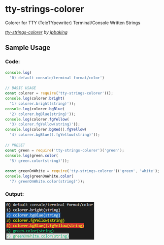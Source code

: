 # tty-strings-colorer

Colorer for TTY (TeleTYpewriter) Terminal/Console Written Strings

_[tty-strings-colorer](https://github.com/jpbaking/tty-strings-colorer) by [jpbaking](https://github.com/jpbaking)_

## Sample Usage

### Code:
```javascript
console.log(
  '0) default console/terminal format/color')

// BASIC USAGE
const colorer = require('tty-strings-colorer')();
console.log(colorer.bright(
  '1) colorer.bright(string)'));
console.log(colorer.bgBlue(
  '2) colorer.bgBlue(string)'));
console.log(colorer.fgYellow(
  '3) colorer.fgYellow(string)'));
console.log(colorer.bgRed().fgYellow(
  '4) colorer.bgBlue().fgYellow(string)'));

// PRESET
const green = require('tty-strings-colorer')('green');
console.log(green.color(
  '5) green.color(string)'));

const greenOnWhite = require('tty-strings-colorer')('green', 'white');
console.log(greenOnWhite.color(
  '7) greenOnWhite.color(string)'));
```

### Output:
![Sample Output](.readme/ColorTestOutput.png)
